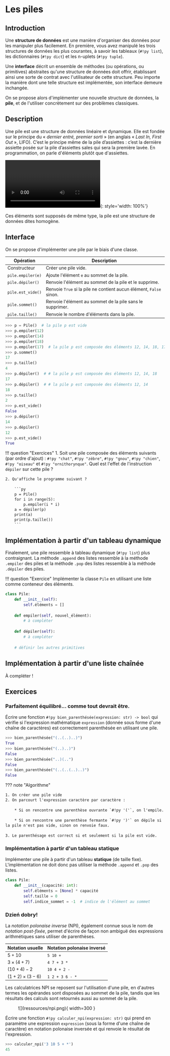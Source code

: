 # Les piles

## Introduction

Une **structure de données** est une manière d'organiser des données pour les manipuler plus facilement. En première, vous avez manipulé les trois structures de données les plus courantes, à savoir les tableaux (`#!py list`), les dictionnaires (`#!py dict`) et les n-uplets (`#!py tuple`).

Une **interface** décrit un ensemble de méthodes (ou opérations, ou primitives) abstraites qu'une structure de données doit offrir, établissant ainsi une sorte de contrat avec l'utilisateur de cette structure. Peu importe la manière dont une telle structure est implémentée, son interface demeure inchangée.

On se propose alors d'implémenter une nouvelle structure de données, la **pile**, et de l'utiliser concrètement sur des problèmes classiques.

## Description

Une pile est une structure de données linéaire et dynamique. Elle est fondée sur le principe du « *dernier entré, premier sorti* » (en anglais « *Last In, First Out* », LIFO). C’est le principe même de la pile d’assiettes : c’est la dernière assiette posée sur la pile d’assiettes sales qui sera la première lavée. En programmation, on parle d'éléments plutôt que d'assiettes.

![type:video](./ressources/pile.mp4){: style='width: 100%'}

Ces éléments sont supposés de même type, la pile est une structure de données dites homogène.

## Interface

On se propose d'implémenter une pile par le biais d'une classe.

| Opération     | Description                                                         |
| ------------- | ------------------------------------------------------------------- |
| Constructeur  | Créer une pile vide.                                                |
| `pile.empiler(e)` | Ajoute l'élément `e` au sommet de la pile.                          |
| `pile.dépiler()`  | Renvoie l'élément au sommet de la pile et le supprime.              |
| `pile.est_vide()` | Renvoie `True` si la pile ne contient aucun élément, `False` sinon. |
| `pile.sommet()`   | Renvoie l'élément au sommet de la pile sans le supprimer.           |
| `pile.taille()`   | Renvoie le nombre d'éléments dans la pile.                          |

```py title="Exemple d'utilisation d'une pile"
>>> p = Pile()  # la pile p est vide
>>> p.empiler(12)
>>> p.empiler(14)
>>> p.empiler(18)
>>> p.empiler(17)  # la pile p est composée des éléments 12, 14, 18, 17
>>> p.sommet()
17
>>> p.taille()
4
>>> p.dépiler()  # # la pile p est composée des éléments 12, 14, 18
17
>>> p.dépiler()  # # la pile p est composée des éléments 12, 14
18
>>> p.taille()
2
>>> p.est_vide()
False
>>> p.dépiler()
14
>>> p.dépiler()
12
>>> p.est_vide()
True
```

!!! question "Exercices"
    1. Soit une pile composée des éléments suivants (par ordre d'ajout) : `#!py "chat"`, `#!py "zèbre"`, `#!py "gnou"`, `#!py "chien"`, `#!py "oiseau"` et `#!py "ornithorynque"`. Quel est l'effet de l'instruction `dépiler` sur cette pile ?

    2. Qu'affiche le programme suivant ?

        ```py
        p = Pile()
        for i in range(5):
            p.empiler(i * i)
        a = dépiler(p)
        print(a)
        print(p.taille())
        ```

## Implémentation à partir d'un tableau dynamique

Finalement, une pile ressemble à tableau dynamique (`#!py list`) plus contraignant. La méthode `.append` des listes ressemble à la méthode `.empiler` des piles et la méthode `.pop` des listes ressemble à la méthode `.dépiler` des piles.

!!! question "Exercice"
    Implémenter la classe `Pile` en utilisant une liste comme conteneur des éléments. 

```py
class Pile:
    def __init__(self):
        self.éléments = []
    
    def empiler(self, nouvel_élément):
        # à compléter

    def dépiler(self):
        # à compléter

    # définir les autres primitives 
```

## Implémentation à partir d'une liste chaînée

À compléter !

## Exercices

### Parfaitement équilibré... comme tout devrait être.

Écrire une fonction `#!py bien_parenthésée(expression: str) -> bool` qui vérifie si l'expression mathématique `expression` (donnée sous forme d'une chaîne de caractères) est correctement parenthésée en utilisant une pile.

```py title="Exemple de sortie"
>>> bien_parenthésée("(..(..)..)")
True
>>> bien_parenthésée("(..)..)")
False
>>> bien_parenthésée("..)(..")
False
>>> bien_parenthésée("(..(..(..)..)")
False
```

??? note "Algorithme"

    1. On créer une pile vide
    2. On parcourt l'expression caractère par caractère :
    
        * Si on rencontre une parenthèse ouvrante `#!py '('`, on l'empile.
    
        * Si on rencontre une parenthèse fermante `#!py ')'` on dépile si la pile n'est pas vide, sinon on renvoie faux.
    
    3. Le parenthésage est correct si et seulement si la pile est vide.

### Implémentation à partir d'un tableau statique

Implémenter une pile à partir d'un tableau **statique** (de taille fixe). L'implémentation ne doit donc pas utiliser la méthode `.append` et `.pop` des listes. 

```py title="Début de l'implémentation"
class Pile:
    def __init__(capacité: int):
        self.éléments = [None] * capacité
        self.taille = 0
        self.indice_sommet = -1  # indice de l'élément au sommet
```

### Dzień dobry!

La *notation polonaise inverse* (NPI), également connue sous le nom de *notation post-fixée*, permet d'écrire de façon non ambiguë des expressions arithmétiques sans utiliser de parenthèses.

| Notation usuelle | Notation polonaise inversé |
| :--------------- | :--- |
| $5 + 10$ | $\texttt{5 10 +}$ |
| $3 \times (4 + 7)$ | $\texttt{4 7 + 3 *}$ |
| $(10 + 4) - 2$ | $\texttt{10 4 + 2 -}$ |
| $(1 + 2) \times (3 - 6)$ | $\texttt{1 2 + 3 6 - *}$ |

Les calculatrices NPI se reposent sur l'utilisation d'une pile, en d'autres termes les opérandes sont disposées au sommet de la pile, tandis que les résultats des calculs sont retournés aussi au sommet de la pile.

<figure markdown>
![](ressources/npi.png){ width=300 }
</figure>

Écrire une fonction `#!py calculer_npi(expression: str)` qui prend en paramètre une expression `expression` (sous la forme d'une chaîne de caractère) en notation polonaise inversée et qui renvoie le résultat de l'expression.

```py
>>> calculer_npi('3 10 5 + *')
45
```

